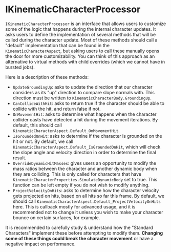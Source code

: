 
# IKinematicCharacterProcessor

`IKinematicCharacterProcessor` is an interface that allows users to customize some of the logic that happens during the internal character updates. It asks users to define the implementation of several methods that will be called during the character update. Most of these methods should call a "default" implementation that can be found in the `KinematicCharacterAspect`, but asking users to call these manually opens the door for more customizability. You can think of this approach as an alternative to virtual methods with child overrides (which we cannot have in bursted jobs).

Here is a description of these methods:
- `UpdateGroundingUp`: asks to update the direction that our character considers as its "up" direction to compare slope normals with. This direction must be written to `KinematicCharacterBody.GroundingUp`.
- `CanCollideWithHit`: asks to return true if the character should be able to collide with the hit, and return false if not.
- `OnMovementHit`: asks to determine what happens when the character collider casts have detected a hit during the movement iterations. By default, this should call `KinematicCharacterAspect.Default_OnMovementHit`.
- `IsGroundedOnHit`: asks to determine if the character is grounded on the hit or not. By default, we call `KinematicCharacterAspect.Default_IsGroundedOnHit`, which will check the slope angle and velocity direction in order to determine the final result.
- `OverrideDynamicHitMasses`: gives users an opportunity to modify the mass ratios between the character and another dynamic body when they are colliding. This is only called for characters that have `KinematicCharacterProperties.SimulateDynamicBody` set to true. This function can be left empty if you do not wish to modify anything.
- `ProjectVelocityOnHits`: asks to determine how the character velocity gets projected on hits, based on all hits so far this frame. By default, we should call `KinematicCharacterAspect.Default_ProjectVelocityOnHits` here. This is callback mostly for advanced usage, and it is recommended not to change it unless you wish to make your character bounce on certain surfaces, for example.

It is recommended to carefully study & understand how the "Standard Characters" implement these before attempting to modify them. **Changing some of these things could break the character movement** or have a negative impact on performance.
